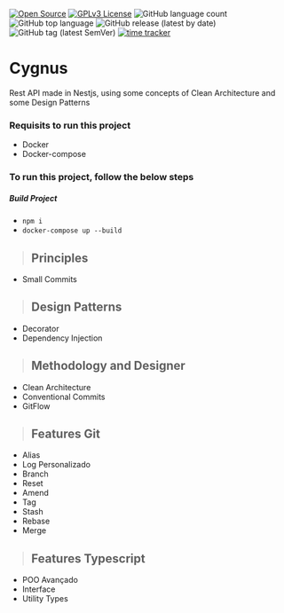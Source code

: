 [![Open Source](https://badges.frapsoft.com/os/v1/open-source.svg?v=103)](https://opensource.org/)
[![GPLv3 License](https://img.shields.io/badge/License-GPL%20v3-yellow.svg)](https://opensource.org/licenses/)
![GitHub language count](https://img.shields.io/github/languages/count/williamkoller/cygnus)
![GitHub top language](https://img.shields.io/github/languages/top/williamkoller/cygnus)
![GitHub release (latest by date)](https://img.shields.io/github/v/release/williamkoller/cygnus)
![GitHub tag (latest SemVer)](https://img.shields.io/github/v/tag/williamkoller/cygnus)
[![time tracker](https://wakatime.com/badge/github/williamkoller/cygnus.svg)](https://wakatime.com/badge/github/williamkoller/cygnus)


# **Cygnus**

Rest API made in Nestjs, using some concepts of Clean Architecture and some Design Patterns

### Requisits to run this project

- Docker
- Docker-compose

### To run this project, follow the below steps

##### Build Project
   - `npm i`
   - `docker-compose up --build`

> ## Principles

* Small Commits

> ## Design Patterns

* Decorator
* Dependency Injection

> ## Methodology and Designer

* Clean Architecture
* Conventional Commits
* GitFlow

> ## Features Git

* Alias
* Log Personalizado
* Branch
* Reset
* Amend
* Tag
* Stash
* Rebase
* Merge

> ## Features Typescript

* POO Avançado
* Interface
* Utility Types